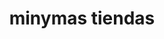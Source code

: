 ---
title: "minymas tiendas"
url: /oviedo/minymas-tiendas-calle-guillermo-estrada/
shop: supermercado
---